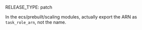 RELEASE_TYPE: patch

In the ecs/prebuilt/scaling modules, actually export the ARN as `task_role_arn`, not the name.